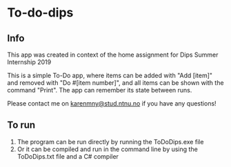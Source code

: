 # To-do-dips

## Info
This app was created in context of the home assignment for Dips Summer Internship 2019
  
This is a simple To-Do app, where items can be added with "Add [item]" and removed 
with "Do #[item number]", and all items can be shown with the command "Print".
The app can remember its state between runs.
  
Please contact me on karenmny@stud.ntnu.no if you have any questions!


## To run
1) The program can be run directly by running the ToDoDips.exe file
2) Or it can be compiled and run in the command line by using the ToDoDips.txt file and a C# compiler
